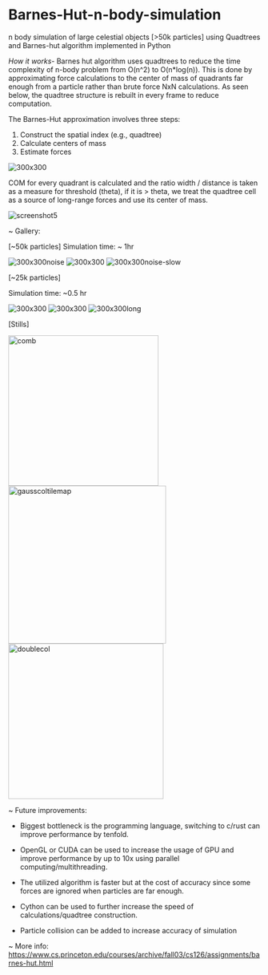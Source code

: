 # Barnes-Hut-n-body-simulation
n body simulation of large celestial objects [>50k particles] using Quadtrees and Barnes-hut algorithm implemented in Python

*How it works-*
Barnes hut algorithm uses quadtrees to reduce the time complexity of n-body problem from  O(n^2) to O(n*log(n)). 
This is done by approximating force calculations to the center of mass of quadrants far enough from a particle rather than brute force NxN calculations.
As seen below, the quadtree structure is rebuilt in every frame to reduce computation.

The Barnes-Hut approximation involves three steps:
1. Construct the spatial index (e.g., quadtree)
2. Calculate centers of mass
3. Estimate forces

![300x300](https://github.com/satmxd/Barnes-Hut-n-body-simulation/assets/122893966/4ad7941c-eebf-46ae-8828-8fe9a3d9d957)

COM for every quadrant is calculated and the ratio width / distance is taken as a measure for threshold (theta), if it is > theta, we treat the quadtree cell as a source of long-range forces and use its center of mass.

![screenshot5](https://github.com/satmxd/Barnes-Hut-n-body-simulation/assets/122893966/214f7499-fdef-4ed7-b950-cd65a8985097)


~ Gallery:

[~50k particles]
Simulation time: ~ 1hr

![300x300noise](https://github.com/satmxd/Barnes-Hut-n-body-simulation/assets/122893966/1eda015b-3717-4d27-8632-f54b618c3374)    ![300x300](https://github.com/satmxd/Barnes-Hut-n-body-simulation/assets/122893966/0d82ecc6-cd18-415d-bdf6-8fb36a6fb887)    ![300x300noise-slow](https://github.com/satmxd/Barnes-Hut-n-body-simulation/assets/122893966/cbcb032e-64d4-4ab4-a50e-264768a29cc2)



[~25k particles]

Simulation time: ~0.5 hr

![300x300](https://github.com/satmxd/Barnes-Hut-n-body-simulation/assets/122893966/9cfc24c2-102f-46d1-8a3a-2cb70c218309)     ![300x300](https://github.com/satmxd/Barnes-Hut-n-body-simulation/assets/122893966/04dd04d6-3b73-4bbe-ab8d-8d3e634251a6)     ![300x300long](https://github.com/user-attachments/assets/d816c302-f37a-48e5-925b-0f8db95a324b)



[Stills]

<img width="300" height="300" alt="comb" src="https://github.com/user-attachments/assets/5fc78602-0be4-4e16-8381-221bf77b3606" />     <img width="315" height="315" alt="gausscoltilemap" src="https://github.com/user-attachments/assets/dd04ad93-f8f4-431b-b8df-a45c4ae0cfdc" />    <img width = "310" height = "310" alt="doublecol" src="https://github.com/user-attachments/assets/1d0a55a3-03c5-4b4a-833d-77d8c3127666"/>





~ Future improvements:
* Biggest bottleneck is the programming language, switching to c/rust can improve performance by tenfold.

* OpenGL or CUDA can be used to increase the usage of GPU and improve performance by up to 10x using parallel computing/multithreading.
  
* The utilized algorithm is faster but at the cost of accuracy since some forces are ignored when particles are far enough.
  
* Cython can be used to further increase the speed of calculations/quadtree construction.
  
* Particle collision can be added to increase accuracy of simulation


~ More info:
https://www.cs.princeton.edu/courses/archive/fall03/cs126/assignments/barnes-hut.html
